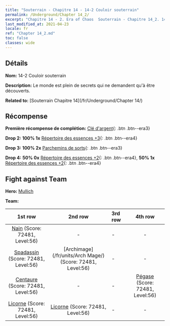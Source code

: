 ```yaml
---
title: "Souterrain - Chapitre 14 - 14-2 Couloir souterrain"
permalink: /Underground/Chapter 14_2/
excerpt: "Chapitre 14 - 2. Era of Chaos  Souterrain - Chapitre 14_2. 14-2 Couloir souterrain"
last_modified_at: 2021-04-23
locale: fr
ref: "Chapter 14_2.md"
toc: false
classes: wide
---
```


## Détails

 **Nom:** 14-2 Couloir souterrain

 **Description:** Le monde est plein de secrets qui ne demandent qu'à être découverts.

 **Related to:** [Souterrain Chapitre 14](/fr/Underground/Chapter 14/)

## Récompense

 **Première récompense de complétion:** [Clé d'argent](/ItemsFR/con_693/){: .btn .btn--era3}

 **Drop 2:** **100% 1x** [Répertoire des essences +3](/ItemsFR/mat_60/){: .btn .btn--era4}

 **Drop 3:** **100% 2x** [Parchemins de sorts](/ItemsFR/con_694/){: .btn .btn--era3}

 **Drop 4:** **50% 0x** [Répertoire des essences +2](/ItemsFR/mat_53/){: .btn .btn--era4}, **50% 1x** [Répertoire des essences +2](/ItemsFR/mat_53/){: .btn .btn--era4}


## Fight against Team
 **Hero:** [Mullich](/fr/heroes/Mullich/)

 **Team:**


  | 1st row | 2nd row | 3rd row | 4th row |
  |:----:|:----:|:----|:----:|
  | [Nain](/fr/units/Dwarf/) (Score: 72481, Level:56)  | - | - | - |
  | [Spadassin](/fr/units/Swordsman/) (Score: 72481, Level:56)  | [Archimage](/fr/units/Arch Mage/) (Score: 72481, Level:56)  | - | - |
  | [Centaure](/fr/units/Centaur/) (Score: 72481, Level:56)  | - | - | [Pégase](/fr/units/Pegasus/) (Score: 72481, Level:56)  |
  | [Licorne](/fr/units/Unicorn/) (Score: 72481, Level:56)  | [Licorne](/fr/units/Unicorn/) (Score: 72481, Level:56)  | - | - |


